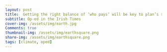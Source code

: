 ```yaml
---
layout: post
title:  Getting the right balance of ‘who pays’ will be key to plan’s success
subtitle: Op-ed in the Irish Times
cover-img: /assets/img/earth.jpg
Comments: true
thumbnail-img: /assets/img/earthsquare.png
share-img: /assets/img/earthsquare.png
tags: [climate, oped]
---
```

